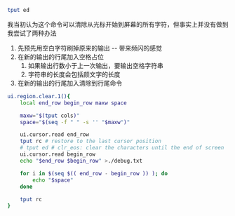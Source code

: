 ```bash
tput ed
```

我当初认为这个命令可以清除从光标开始到屏幕的所有字符，但事实上并没有做到
我尝试了两种办法
1. 先预先用空白字符刷掉原来的输出 -- 带来频闪的感觉
2. 在新的输出的行尾加入空格占位
    1. 如果输出行数小于上一次输出，要输出空格字符串
    2. 字符串的长度会包括颜文字的长度
3. 在新的输出的行尾加入清除到行尾命令


```bash
ui.region.clear.1(){
    local end_row begin_row maxw space

    maxw="$(tput cols)"
    space="$(seq -f " " -s '' "$maxw")"

    ui.cursor.read end_row
    tput rc # restore to the last cursor position
    # tput ed # clr_eos: clear the characters until the end of screen
    ui.cursor.read begin_row
    echo "$end_row $begin_row" >./debug.txt

    for i in $(seq $(( end_row - begin_row )) ); do
        echo "$space"
    done
    
    tput rc
}
```
